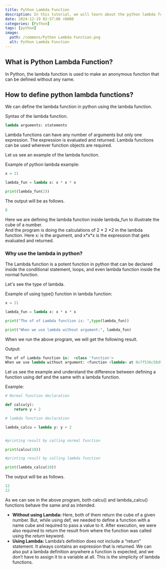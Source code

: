 ```yaml
---
title: Python Lambda Function
description: In this tutorial, we will learn about the python lambda function, also known as the Anonymous function in python. We will learn about lambda functions, their syntax, and how to use them.
date: 2024-12-19 02:57:00 +0800
categories: [Python]
tags: [python]
image:
  path: /commons/Python Lambda Function.png
  alt: Python Lambda Function
---
```


## What is Python Lambda Function?

In Python, the lambda function is used to make an anonymous function that can be defined without any name.

## How to define python lambda functions?

We can define the lambda function in python using the lambda function.

Syntax of the lambda function.

```python
lambda arguments: statements 

```

<script type="text/javascript">
	atOptions = {
		'key' : '98858c4e91885e00ea9926beee01c03e',
		'format' : 'iframe',
		'height' : 90,
		'width' : 728,
		'params' : {}
	};
</script>
<script type="text/javascript" src="https://www.highperformanceformat.com/98858c4e91885e00ea9926beee01c03e/invoke.js"></script>
Lambda functions can have any number of arguments but only one expression. The expression is evaluated and returned. Lambda functions can be used wherever function objects are required.

Let us see an example of the lambda function.

Example of python lambda example:

```python
x = 21

lambda_fun = lambda x: x * x * x

print(lambda_fun(2))

```

The output will be as follows.

```python
8

```

Here we are defining the lambda function inside lambda\_fun to illustrate the cube of a number.  
 And the program is doing the calculations of  2 \* 2 \*2 in the lambda function. Here x: is the argument, and x\*x\*x is the expression that gets evaluated and returned.

<script type="text/javascript">
	atOptions = {
		'key' : '98858c4e91885e00ea9926beee01c03e',
		'format' : 'iframe',
		'height' : 90,
		'width' : 728,
		'params' : {}
	};
</script>
<script type="text/javascript" src="https://www.highperformanceformat.com/98858c4e91885e00ea9926beee01c03e/invoke.js"></script>
### Why use the lambda in python?

<script type="text/javascript">
	atOptions = {
		'key' : '98858c4e91885e00ea9926beee01c03e',
		'format' : 'iframe',
		'height' : 90,
		'width' : 728,
		'params' : {}
	};
</script>
<script type="text/javascript" src="https://www.highperformanceformat.com/98858c4e91885e00ea9926beee01c03e/invoke.js"></script>
The Lambda function is a potent function in python that can be declared inside the conditional statement, loops, and even lambda function inside the normal function.

Let's see the type of lambda.

Example of using type() function in lambda function:

```python
x = 21

lambda_fun = lambda x: x * x * x

print("The of of Lambda function is: ",type(lambda_fun))

print("When we use lambda without argument:", lambda_fun)

```

When we run the above program, we will get the following result.

Output:

```python
The of of Lambda function is:  <class 'function'>
When we use lambda without argument: <function <lambda> at 0x7f536c58d9d0>

```

Let us see the example and understand the difference between defining a function using def and the same with a lambda function.

Example:

```python
# Normal function declaration

def calcu(y):
    return y + 2

# lambda function declaration

lambda_calcu = lambda y: y + 2


#printing result by calling normal function

print(calcu(10))

#printing result by calling lambda function

print(lambda_calcu(10))

```

The output will be as follows.

```python
12
12
```

As we can see in the above program, both calcu() and lambda\_calcu() functions behave the same and as intended.

* **Without using Lambda:** Here, both of them return the cube of a given number. But, while using def, we needed to define a function with a name cube and required to pass a value to it. After execution, we were also required to return the result from where the function was called using the *return* keyword.  
* **Using Lambda:** Lambda’s definition does not include a “return” statement. It always contains an expression that is returned. We can also put a lambda definition anywhere a function is expected, and we don’t have to assign it to a variable at all. This is the simplicity of lambda functions.
